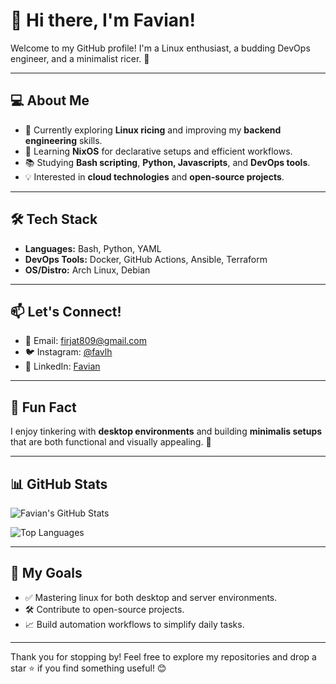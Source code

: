 # 👋 Hi there, I'm Favian!

Welcome to my GitHub profile! I'm a Linux enthusiast, a budding DevOps engineer, and a minimalist ricer. 🌱

---

## 💻 About Me

- 🔭 Currently exploring **Linux ricing** and improving my **backend engineering** skills.
- 🌱 Learning **NixOS** for declarative setups and efficient workflows.
- 📚 Studying **Bash scripting**, **Python, Javascripts**, and **DevOps tools**.
- 💡 Interested in **cloud technologies** and **open-source projects**.

---

## 🛠️ Tech Stack

- **Languages:** Bash, Python, YAML
- **DevOps Tools:** Docker, GitHub Actions, Ansible, Terraform
- **OS/Distro:** Arch Linux, Debian

---

## 📫 Let's Connect!

- 📧 Email: [firjat809@gmail.com](mailto:firjat809@gmail.com)
- 🐦 Instagram: [@favlh](https://instagram.com/favlh_)
- 💼 LinkedIn: [Favian](https://linkedin.com/in/favian-firjatullah)

---

## 🌟 Fun Fact

I enjoy tinkering with **desktop environments** and building **minimalis setups** that are both functional and visually appealing. 🎨

---

## 📊 GitHub Stats

![Favian's GitHub Stats](https://github-readme-stats.vercel.app/api?username=favlh&show_icons=true&theme=radical)

![Top Languages](https://github-readme-stats.vercel.app/api/top-langs/?username=favlh&layout=compact&theme=radical)

---

## 🎯 My Goals

- ✅ Mastering linux for both desktop and server environments.
- 🛠️ Contribute to open-source projects.
- 📈 Build automation workflows to simplify daily tasks.

---

Thank you for stopping by! Feel free to explore my repositories and drop a star ⭐ if you find something useful! 😊
